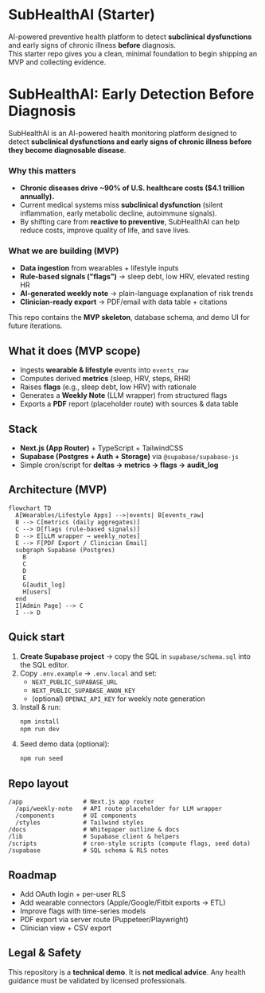 # SubHealthAI (Starter)

AI-powered preventive health platform to detect **subclinical dysfunctions** and early signs of chronic illness **before** diagnosis.  
This starter repo gives you a clean, minimal foundation to begin shipping an MVP and collecting evidence.

# SubHealthAI: Early Detection Before Diagnosis

SubHealthAI is an AI-powered health monitoring platform designed to detect
**subclinical dysfunctions and early signs of chronic illness before they
become diagnosable disease**.

### Why this matters
- **Chronic diseases drive ~90% of U.S. healthcare costs ($4.1 trillion annually).**
- Current medical systems miss **subclinical dysfunction** (silent inflammation,
early metabolic decline, autoimmune signals).
- By shifting care from **reactive to preventive**, SubHealthAI can help reduce
costs, improve quality of life, and save lives.

### What we are building (MVP)
- **Data ingestion** from wearables + lifestyle inputs  
- **Rule-based signals ("flags")** → sleep debt, low HRV, elevated resting HR  
- **AI-generated weekly note** → plain-language explanation of risk trends  
- **Clinician-ready export** → PDF/email with data table + citations  

This repo contains the **MVP skeleton**, database schema, and demo UI for
future iterations.


## What it does (MVP scope)
- Ingests **wearable & lifestyle** events into `events_raw`
- Computes derived **metrics** (sleep, HRV, steps, RHR)
- Raises **flags** (e.g., sleep debt, low HRV) with rationale
- Generates a **Weekly Note** (LLM wrapper) from structured flags
- Exports a **PDF** report (placeholder route) with sources & data table

## Stack
- **Next.js (App Router)** + TypeScript + TailwindCSS
- **Supabase (Postgres + Auth + Storage)** via `@supabase/supabase-js`
- Simple cron/script for **deltas → metrics → flags → audit_log**

## Architecture (MVP)
```mermaid
flowchart TD
  A[Wearables/Lifestyle Apps] -->|events| B[events_raw]
  B --> C[metrics (daily aggregates)]
  C --> D[flags (rule-based signals)]
  D --> E[LLM wrapper → weekly_notes]
  E --> F[PDF Export / Clinician Email]
  subgraph Supabase (Postgres)
    B
    C
    D
    E
    G[audit_log]
    H[users]
  end
  I[Admin Page] --> C
  I --> D
```

## Quick start
1. **Create Supabase project** → copy the SQL in `supabase/schema.sql` into the SQL editor.
2. Copy `.env.example` → `.env.local` and set:
   - `NEXT_PUBLIC_SUPABASE_URL`
   - `NEXT_PUBLIC_SUPABASE_ANON_KEY`
   - (optional) `OPENAI_API_KEY` for weekly note generation
3. Install & run:
   ```bash
   npm install
   npm run dev
   ```
4. Seed demo data (optional):
   ```bash
   npm run seed
   ```

## Repo layout
```
/app                 # Next.js app router
  /api/weekly-note   # API route placeholder for LLM wrapper
  /components        # UI components
  /styles            # Tailwind styles
/docs                # Whitepaper outline & docs
/lib                 # Supabase client & helpers
/scripts             # cron-style scripts (compute flags, seed data)
/supabase            # SQL schema & RLS notes
```

## Roadmap
- Add OAuth login + per-user RLS
- Add wearable connectors (Apple/Google/Fitbit exports → ETL)
- Improve flags with time-series models
- PDF export via server route (Puppeteer/Playwright)
- Clinician view + CSV export

## Legal & Safety
This repository is a **technical demo**. It is **not medical advice**. Any health guidance must be validated by licensed professionals.
